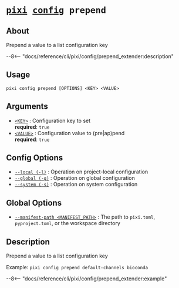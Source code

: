 <!--- This file is autogenerated. Do not edit manually! -->
# <code>[pixi](../../pixi.md) [config](../config.md) prepend</code>

## About
Prepend a value to a list configuration key

--8<-- "docs/reference/cli/pixi/config/prepend_extender:description"

## Usage
```
pixi config prepend [OPTIONS] <KEY> <VALUE>
```

## Arguments
- <a id="arg-<KEY>" href="#arg-<KEY>">`<KEY>`</a>
:  Configuration key to set
<br>**required**: `true`
- <a id="arg-<VALUE>" href="#arg-<VALUE>">`<VALUE>`</a>
:  Configuration value to (pre|ap)pend
<br>**required**: `true`

## Config Options
- <a id="arg---local" href="#arg---local">`--local (-l)`</a>
:  Operation on project-local configuration
- <a id="arg---global" href="#arg---global">`--global (-g)`</a>
:  Operation on global configuration
- <a id="arg---system" href="#arg---system">`--system (-s)`</a>
:  Operation on system configuration

## Global Options
- <a id="arg---manifest-path" href="#arg---manifest-path">`--manifest-path <MANIFEST_PATH>`</a>
:  The path to `pixi.toml`, `pyproject.toml`, or the workspace directory

## Description
Prepend a value to a list configuration key

Example: `pixi config prepend default-channels bioconda`


--8<-- "docs/reference/cli/pixi/config/prepend_extender:example"

